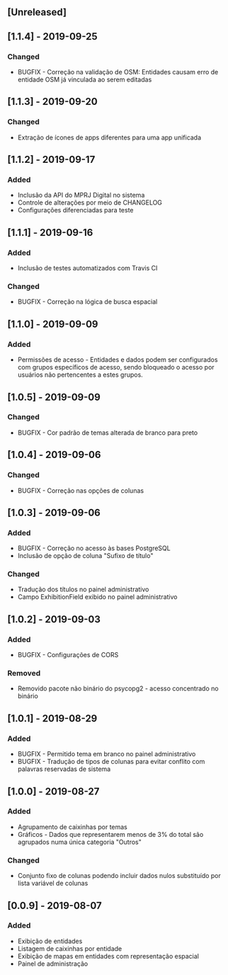 ## [Unreleased]
## [1.1.4] - 2019-09-25
### Changed
 - BUGFIX - Correção na validação de OSM: Entidades causam erro de entidade OSM já vinculada ao serem editadas
## [1.1.3] - 2019-09-20
### Changed
 - Extração de ícones de apps diferentes para uma app unificada
## [1.1.2] - 2019-09-17
### Added
 - Inclusão da API do MPRJ Digital no sistema
 - Controle de alterações por meio de CHANGELOG
 - Configurações diferenciadas para teste
## [1.1.1] - 2019-09-16
### Added
 - Inclusão de testes automatizados com Travis CI
### Changed
 - BUGFIX - Correção na lógica de busca espacial
## [1.1.0] - 2019-09-09
### Added
 - Permissões de acesso - Entidades e dados podem ser configurados com grupos específicos de acesso, sendo bloqueado o acesso por usuários não pertencentes a estes grupos.
## [1.0.5] - 2019-09-09
### Changed
 - BUGFIX - Cor padrão de temas alterada de branco para preto
## [1.0.4] - 2019-09-06
### Changed
 - BUGFIX - Correção nas opções de colunas
## [1.0.3] - 2019-09-06
### Added
 - BUGFIX - Correção no acesso às bases PostgreSQL
 - Inclusão de opção de coluna "Sufixo de título"
### Changed
 - Tradução dos títulos no painel administrativo
 - Campo ExhibitionField exibido no painel administrativo
## [1.0.2] - 2019-09-03
### Added
 - BUGFIX - Configurações de CORS
### Removed
 - Removido pacote não binário do psycopg2 - acesso concentrado no binário
## [1.0.1] - 2019-08-29
### Added
 - BUGFIX - Permitido tema em branco no painel administrativo
 - BUGFIX - Tradução de tipos de colunas para evitar conflito com palavras reservadas de sistema
## [1.0.0] - 2019-08-27
### Added
 - Agrupamento de caixinhas por temas
 - Gráficos - Dados que representarem menos de 3% do total são agrupados numa única categoria "Outros"
### Changed
 - Conjunto fixo de colunas podendo incluir dados nulos substituído por lista variável de colunas
## [0.0.9] - 2019-08-07
### Added
 - Exibição de entidades
 - Listagem de caixinhas por entidade
 - Exibição de mapas em entidades com representação espacial
 - Painel de administração
